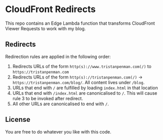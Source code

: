 # CloudFront Redirects

This repo contains an Edge Lambda function that transforms CloudFront Viewer Requests to work with my blog.

## Redirects

Redirection rules are applied in the following order:

1. Redirects URLs of the form `http(s)://www.tristanpenman.com(/)` to `https://tristanpenman.com`
2. Redirects URLs of the form `http(s)://tristanpenman.com(/)` -> `https://tristanpenman.com/blog/`. All content lives under `/blog`.
3. URLs that end with `/` are fulfilled by loading `index.html` in that location
4. URLs that end with `/index.html` are canonicalised to `/`. This will cause rule 3 to be invoked after redirect.
5. All other URLs are canonicalised to end with `/`.

## License

You are free to do whatever you like with this code.
